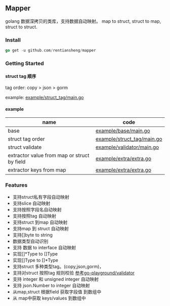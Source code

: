 ## Mapper
golang 数据深拷贝的类库，支持数据自动映射。 map to struct, struct to map, struct to struct.


### Install 
```go
go get -u github.com/rentiansheng/mapper
```

### Getting Started

#### struct tag 顺序
tag order: copy > json > gorm

example: [example/struct_tag/main.go](/example/base/main.go)

#### example

| name                                         | code                                                      |
|----------------------------------------------|-----------------------------------------------------------|
| base                                         | [example/base/main.go](/example/base/main.go)             |
| struct tag order                             | [example/struct_tag/main.go](/example/struct_tag/main.go) |
| struct validate                              | [example/validator/main.go](/example/validator/main.go)   |
| extractor value from map or struct by field  | [example/extra/extra.go](example/extra/extra.go)          |                               |                                                        |
| extractor keys from map                      | [example/extra/extra.go](example/extra/extra.go)          |                              |                                                        |



### Features

- 支持struct私有字段自动映射
- 支持slice 自动映射
- 支持按照字段名自动映射
- 支持按照tag 自动映射
- 支持struct 到map 自动映射
- 支持map 到 struct 自动映射
- 支持[]byte to string 
- 数据类型自动识别
- 支持 数据 to interface 自动映射
- 实现[]*Type to []Type
- 实现[]Type to []*Type 
- 支持struct 多种类型tag。(copy,json,gorm)，
- 支持对struct 按照tag 规则校验 [参考go-playground/validator](https://github.com/go-playground/validator#baked-in-validations)
- 支持 integer 和 unsigned integer 自动映射
- 支持 json.Number to integer 自动映射
- 从map,struct 根据field 获取字段值 到数组中
- 从 map中获取  keys/values 到数组中